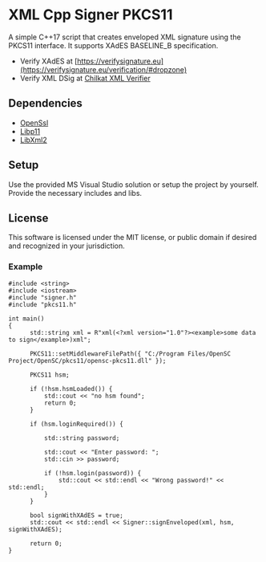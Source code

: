 # XML Cpp Signer PKCS11

A simple C++17 script that creates enveloped XML signature using the PKCS11 interface. It supports XAdES BASELINE_B specification.
- Verify XAdES at [https://verifysignature.eu](https://verifysignature.eu/verification/#dropzone)
- Verify XML DSig at [Chilkat XML Verifier](https://tools.chilkat.io/xmlDsigVerify.cshtml)

## Dependencies
- [OpenSsl](https://github.com/openssl/openssl)
- [Libp11](https://github.com/OpenSC/libp11)
- [LibXml2](https://github.com/GNOME/libxml2)

## Setup

Use the provided MS Visual Studio solution or setup the project by yourself. Provide the necessary includes and libs.

## License

This software is licensed under the MIT license, or public domain if desired and recognized in your jurisdiction.

### Example
```
#include <string>
#include <iostream>
#include "signer.h"
#include "pkcs11.h"

int main()
{
      std::string xml = R"xml(<?xml version="1.0"?><example>some data to sign</example>)xml";
     
      PKCS11::setMiddlewareFilePath({ "C:/Program Files/OpenSC Project/OpenSC/pkcs11/opensc-pkcs11.dll" });
     
      PKCS11 hsm;
     
      if (!hsm.hsmLoaded()) {
          std::cout << "no hsm found";
          return 0;
      }
     
      if (hsm.loginRequired()) {
     
          std::string password;

          std::cout << "Enter password: ";
          std::cin >> password;
     
          if (!hsm.login(password)) {
              std::cout << std::endl << "Wrong password!" << std::endl;
          }
      }
     
      bool signWithXAdES = true;
      std::cout << std::endl << Signer::signEnveloped(xml, hsm, signWithXAdES);
     
      return 0;
}
```
